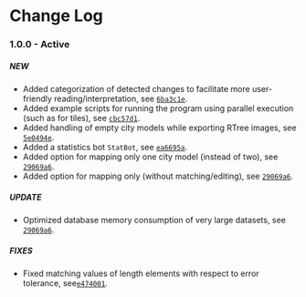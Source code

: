 # Change Log

### 1.0.0 - Active

##### NEW
* Added categorization of detected changes to facilitate more user-friendly reading/interpretation, see [`6ba3c1e`](https://github.com/tum-gis/citygml-change-detection/commit/6ba3c1eb8cf462064ccdd32a0a784d8f6b1799bf). 
* Added example scripts for running the program using parallel execution (such as for tiles), see [`cbc57d1`](https://github.com/tum-gis/citygml-change-detection/commit/cbc57d1477b3903a55c3c4fc7682e357868cd567). 
* Added handling of empty city models while exporting RTree images, see [`5e0494e`](https://github.com/tum-gis/citygml-change-detection/commit/5e0494eb3b33716b22af34376066b0a5c2ae9bec).
* Added a statistics bot `StatBot`, see [`ea6695a`](https://github.com/tum-gis/citygml-change-detection/commit/ea6695a3896ee73284a3c30be819c1c3dfd08cc4).
* Added option for mapping only one city model (instead of two), see [`29069a6`](https://github.com/tum-gis/citygml-change-detection/commit/29069a6d069e8a3bb44dad31d42a4f4b00e4cc10).
* Added option for mapping only (without matching/editing), see [`29069a6`](https://github.com/tum-gis/citygml-change-detection/commit/29069a6d069e8a3bb44dad31d42a4f4b00e4cc10).

##### UPDATE
* Optimized database memory consumption of very large datasets, see [`29069a6`](https://github.com/tum-gis/citygml-change-detection/commit/29069a6d069e8a3bb44dad31d42a4f4b00e4cc10).

##### FIXES
* Fixed matching values of length elements with respect to error tolerance, see[`e474001`](https://github.com/tum-gis/citygml-change-detection/commit/e474001d21c06cf5eed02a770222734e66871f87).